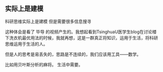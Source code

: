 
## 实际上是建模

科研思维实际上是建模 但是需要很多信息搜寻

这种体会是看了 毕导 的视频产生的。我想起看到TsinghuaU医学生blog在讨论楼下洗衣机最优用法的时候，我就再想，这是一群真正将知识，运用于生活，将科研思维运用于生活的人。

但是人的思考是易丢失的，思路是不连续的，我们应该用工具——数学。

比如用贝叶斯分析的麻将。 生活中需要。



